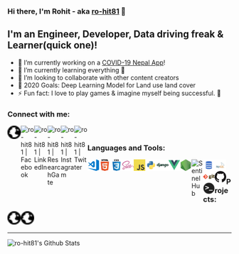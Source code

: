 ### Hi there, I'm Rohit - aka [ro-hit81][portfolio] 👋

## I'm an Engineer, Developer, Data driving freak & Learner(quick one)!

- 🔭 I’m currently working on a [COVID-19 Nepal App][covid19nepal]!
- 🌱 I’m currently learning everything 🤣
- 👯 I’m looking to collaborate with other content creators
- 🥅 2020 Goals: Deep Learning Model for Land use land cover
- ⚡ Fun fact: I love to play games & imagine myself being successful. 🤣


### Connect with me:

[<img align="left" alt="rohit81.com.np" width="30px" src="https://raw.githubusercontent.com/iconic/open-iconic/master/svg/globe.svg" />][portfolio]
[<img align="left" alt="ro-hit81 | Facebook" width="30" src="https://unpkg.com/simple-icons@v3/icons/facebook.svg" />][facebook]
[<img align="left" alt="ro-hit81 | LinkedIn" width="30px" src="https://cdn.jsdelivr.net/npm/simple-icons@v3/icons/linkedin.svg" />][linkedin]
[<img align="left" alt="ro-hit81 | ResearchGate" width="30px" src="https://cdn.jsdelivr.net/npm/simple-icons@v3/icons/researchgate.svg" />][researchgate]
[<img align="left" alt="ro-hit81 | Instagram" width="30px" src="https://cdn.jsdelivr.net/npm/simple-icons@v3/icons/instagram.svg" />][instagram]
[<img align="left" alt="ro-hit81 | Twitter" width="30px" src="https://cdn.jsdelivr.net/npm/simple-icons@v3/icons/twitter.svg" />][twitter]

<br />

### Languages and Tools:

<img align="left" alt="Visual Studio Code" width="26px" src="https://raw.githubusercontent.com/github/explore/80688e429a7d4ef2fca1e82350fe8e3517d3494d/topics/visual-studio-code/visual-studio-code.png" />
<img align="left" alt="HTML5" width="26px" src="https://raw.githubusercontent.com/github/explore/80688e429a7d4ef2fca1e82350fe8e3517d3494d/topics/html/html.png" />
<img align="left" alt="CSS3" width="26px" src="https://raw.githubusercontent.com/github/explore/80688e429a7d4ef2fca1e82350fe8e3517d3494d/topics/css/css.png" />
<img align="left" alt="Sass" width="26px" src="https://raw.githubusercontent.com/github/explore/80688e429a7d4ef2fca1e82350fe8e3517d3494d/topics/sass/sass.png" />
<img align="left" alt="JavaScript" width="26px" src="https://raw.githubusercontent.com/github/explore/80688e429a7d4ef2fca1e82350fe8e3517d3494d/topics/javascript/javascript.png" />
<img align="left" alt="Python" width="26px" src="https://raw.githubusercontent.com/github/explore/80688e429a7d4ef2fca1e82350fe8e3517d3494d/topics/python/python.png"/>
<img align="left" alt="Django" width="26px" src="https://raw.githubusercontent.com/github/explore/80688e429a7d4ef2fca1e82350fe8e3517d3494d/topics/django/django.png"/>
<img align="left" alt="Vue" width="26px" src="https://raw.githubusercontent.com/github/explore/80688e429a7d4ef2fca1e82350fe8e3517d3494d/topics/vue/vue.png" />
<img align="left" alt="Node.js" width="26px" src="https://raw.githubusercontent.com/github/explore/80688e429a7d4ef2fca1e82350fe8e3517d3494d/topics/nodejs/nodejs.png" />
<img align="left" alt="SentinelHub" width="26px" src="https://avatars2.githubusercontent.com/u/31830596?s=200&v=4" />
<img align="left" alt="SQL" width="26px" src="https://raw.githubusercontent.com/github/explore/80688e429a7d4ef2fca1e82350fe8e3517d3494d/topics/sql/sql.png" />
<img align="left" alt="MySQL" width="26px" src="https://raw.githubusercontent.com/github/explore/80688e429a7d4ef2fca1e82350fe8e3517d3494d/topics/mysql/mysql.png" />
<img align="left" alt="Git" width="26px" src="https://raw.githubusercontent.com/github/explore/80688e429a7d4ef2fca1e82350fe8e3517d3494d/topics/git/git.png" />
<img align="left" alt="GitHub" width="26px" src="https://raw.githubusercontent.com/github/explore/78df643247d429f6cc873026c0622819ad797942/topics/github/github.png" />
<img align="left" alt="Terminal" width="26px" src="https://raw.githubusercontent.com/github/explore/80688e429a7d4ef2fca1e82350fe8e3517d3494d/topics/terminal/terminal.png" />
<br />

### Projects:

[<img align="left" alt="COVID-19 Nepal App" width="30px" src="https://raw.githubusercontent.com/iconic/open-iconic/master/svg/globe.svg" />][covid19nepal]
[<img align="left" alt="Portfolio" width="30px" src="https://raw.githubusercontent.com/iconic/open-iconic/master/svg/globe.svg" />][portfolio]

<br />
<br />

---

<img align="left" alt="ro-hit81's Github Stats" src="https://github-readme-stats.vercel.app/api?username=ro-hit81&show_icons=true&hide_border=true&theme=vision-friendly-dark" />

[portfolio]: https://rohit81.com.np/
[covid19nepal]: http://covid19.rohit.com.np
[twitter]: https://twitter.com/rohitkhati713
[instagram]: https://www.instagram.com/rohit_khati/
[linkedin]: https://www.linkedin.com/in/rhtkht/
[researchgate]: https://www.researchgate.net/profile/Rohit_Khati
[facebook]: https://www.facebook.com/rohit.khati3/